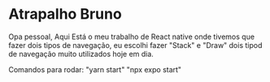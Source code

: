 # Atrapalho Bruno
 Opa pessoal, Aqui Está o meu trabalho de React native onde tivemos que fazer dois tipos de navegação, eu escolhi fazer "Stack" e "Draw" dois tipod de navegação muito utilizados hoje em dia.
 
 
 Comandos para rodar:
 "yarn start"
 "npx expo start"
 
